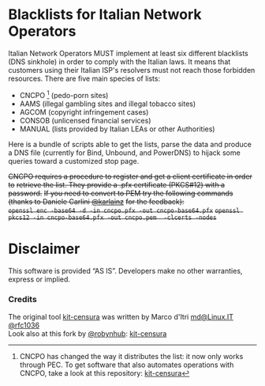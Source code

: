 # Blacklists for Italian Network Operators

Italian Network Operators MUST implement at least six different
blacklists (DNS sinkhole) in order to comply with the Italian laws.
It means that customers using their Italian ISP's resolvers must not reach those
forbidden resources.
There are five main species of lists:

- CNCPO [^0] (pedo-porn sites)
- AAMS (illegal gambling sites and illegal tobacco sites)
- AGCOM (copyright infringement cases)
- CONSOB (unlicensed financial services)
- MANUAL (lists provided by Italian LEAs or other Authorities)

Here is a bundle of scripts able to get the lists, parse the data and produce a
DNS file (currently for Bind, Unbound, and PowerDNS) to hijack some queries toward a customized stop
page.

[^0]: CNCPO has changed the way it distributes the list: it now only works through PEC.
To get software that also automates operations with CNCPO, take a look at this repository:
[kit-censura](https://github.com/robynhub/kit-censura)

~~CNCPO requires a procedure to register and get a client certificate in order to~~
~~retrieve the list. They provide a .pfx certificate (PKCS#12) with a password.~~
~~If you need to convert to PEM try the following commands (thanks to Daniele Carlini [@karlainz](https://github.com/karlainz)~~
~~for the feedback):~~\
~~`openssl enc -base64 -d -in cncpo.pfx -out cncpo-base64.pfx`~~
~~`openssl pkcs12 -in cncpo-base64.pfx -out cncpo.pem  -clcerts -nodes`~~
  
  
# Disclaimer

This software is provided ​“AS IS”. Developers make no other warranties, express or implied.

### Credits

The original tool [kit-censura](https://github.com/rfc1036/kit-censura) was written by Marco d'Itri <md@Linux.IT> [@rfc1036](https://github.com/rfc1036)  
Look also at this fork by [@robynhub](https://github.com/robynhub): [kit-censura](https://github.com/robynhub/kit-censura)
